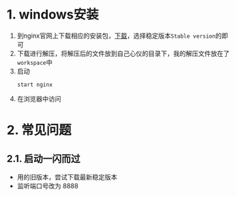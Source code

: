 # 1. windows安装
1. 到nginx官网上下载相应的安装包，[下载](http://nginx.org/en/download.html)，选择稳定版本`Stable version`的即可
2. 下载进行解压，将解压后的文件放到自己心仪的目录下，我的解压文件放在了`workspace`中
3. 启动
    ```shell
    start nginx
    ```
4. 在浏览器中访问

# 2. 常见问题
## 2.1. 启动一闪而过
* 用的旧版本，尝试下载最新稳定版本
* 监听端口号改为 8888
